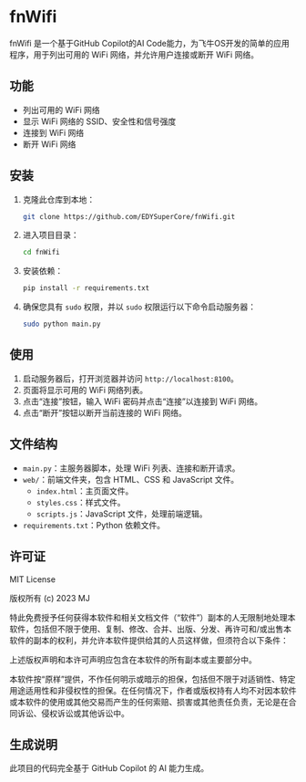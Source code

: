 # fnWifi

fnWifi 是一个基于GitHub Copilot的AI Code能力，为飞牛OS开发的简单的应用程序，用于列出可用的 WiFi 网络，并允许用户连接或断开 WiFi 网络。

## 功能

- 列出可用的 WiFi 网络
- 显示 WiFi 网络的 SSID、安全性和信号强度
- 连接到 WiFi 网络
- 断开 WiFi 网络

## 安装

1. 克隆此仓库到本地：
    ```bash
    git clone https://github.com/EDYSuperCore/fnWifi.git
    ```

2. 进入项目目录：
    ```bash
    cd fnWifi
    ```

3. 安装依赖：
    ```bash
    pip install -r requirements.txt
    ```

4. 确保您具有 `sudo` 权限，并以 `sudo` 权限运行以下命令启动服务器：
    ```bash
    sudo python main.py
    ```

## 使用

1. 启动服务器后，打开浏览器并访问 `http://localhost:8100`。
2. 页面将显示可用的 WiFi 网络列表。
3. 点击“连接”按钮，输入 WiFi 密码并点击“连接”以连接到 WiFi 网络。
4. 点击“断开”按钮以断开当前连接的 WiFi 网络。

## 文件结构

- `main.py`：主服务器脚本，处理 WiFi 列表、连接和断开请求。
- `web/`：前端文件夹，包含 HTML、CSS 和 JavaScript 文件。
  - `index.html`：主页面文件。
  - `styles.css`：样式文件。
  - `scripts.js`：JavaScript 文件，处理前端逻辑。
- `requirements.txt`：Python 依赖文件。


## 许可证

MIT License

版权所有 (c) 2023 MJ

特此免费授予任何获得本软件和相关文档文件（“软件”）副本的人无限制地处理本软件，包括但不限于使用、复制、修改、合并、出版、分发、再许可和/或出售本软件的副本的权利，并允许本软件提供给其的人员这样做，但须符合以下条件：

上述版权声明和本许可声明应包含在本软件的所有副本或主要部分中。

本软件按“原样”提供，不作任何明示或暗示的担保，包括但不限于对适销性、特定用途适用性和非侵权性的担保。在任何情况下，作者或版权持有人均不对因本软件或本软件的使用或其他交易而产生的任何索赔、损害或其他责任负责，无论是在合同诉讼、侵权诉讼或其他诉讼中。

## 生成说明

此项目的代码完全基于 GitHub Copilot 的 AI 能力生成。